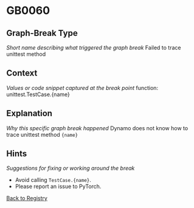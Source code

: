 # GB0060

## Graph-Break Type
*Short name describing what triggered the graph break*
Failed to trace unittest method

## Context
*Values or code snippet captured at the break point*
function: unittest.TestCase.{name}

## Explanation
*Why this specific graph break happened*
Dynamo does not know how to trace unittest method `{name}` 

## Hints
*Suggestions for fixing or working around the break*
- Avoid calling `TestCase.{name}`. 
- Please report an issue to PyTorch.



[Back to Registry](../index.md)
